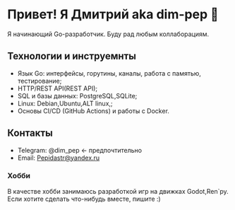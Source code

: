 # Привет! Я Дмитрий aka dim-pep 👋

Я начинающий Go-разработчик. Буду рад любым коллаборациям.

## Технологии и инструемнты 
- Язык Go: интерфейсы, горутины, каналы, работа с памятью, тестирование;
- HTTP/REST API(REST API);
- SQL и базы данных: PostgreSQL,SQLite;
- Linux: Debian,Ubuntu,ALT linux,;
- Основы CI/CD (GitHub Actions) и работы с Docker.

## Контакты
- Telegram: @dim_pep <- предпочтительно 
- Email: Pepidastr@yandex.ru

### Хобби 
В качестве хобби занимаюсь разработкой игр на движках Godot,Ren`py.
Если хотите сделать что-нибудь вместе, пишите :) 
